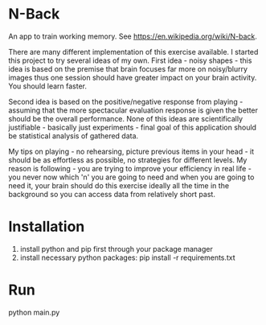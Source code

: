 N-Back
=============

An app to train working memory. See https://en.wikipedia.org/wiki/N-back.

There are many different implementation of this exercise available. 
I started this project to try several ideas of my own.
First idea - noisy shapes - this idea is based on the premise
that brain focuses far more on noisy/blurry images thus one
session should have greater impact on your brain activity.
You should learn faster.

Second idea is based on the positive/negative response from 
playing - assuming that the more spectacular evaluation response
is given the better should be the overall performance. 
None of this ideas are scientifically justifiable - 
basically just experiments - final goal of this application 
should be statistical analysis of gathered data.

My tips on playing -  no rehearsing, picture previous items in
your head - it should be as effortless as possible, no strategies
for different levels. My reason is following - you are trying to
improve your efficiency in real life - you never now which 'n' 
you are going to need and when you are going to need it, your
brain should do this exercise ideally all the time in 
the background so you can access data from relatively short past.

Installation
=====
1. install python and pip first through your package manager
2. install necessary python packages: pip install -r requirements.txt

Run
=====
python main.py
